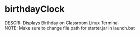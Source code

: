 # birthdayClock
 DESCRI: Displays Birthday on Classroom Linux Terminal  
 NOTE: Make sure to change file path for starter.jar in launch.bat
